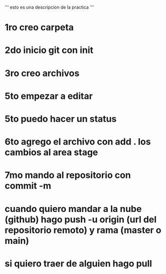 ''' esto es una descripcion de la practica '''

# 1ro creo carpeta
# 2do inicio git con init
# 3ro creo archivos

# 5to empezar a editar
# 5to puedo hacer un status

# 6to agrego el archivo con add . los cambios al area stage
# 7mo mando al repositorio con commit -m

# cuando quiero mandar a la nube (github) hago push -u origin (url del repositorio remoto) y rama (master o main)

# si quiero traer de alguien hago pull

